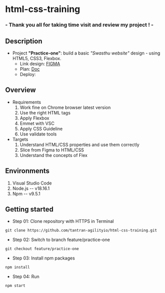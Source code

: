 # html-css-training
### - Thank you all for taking time visit and review my project ! -
## Description
- Project **"Practice-one"**: build a basic *"Swasthu website"* design - using HTML5, CSS3, Flexbox.
    - Link design: [FIGMA](https://www.figma.com/file/fPgVhV6lef9uCoBH4YiEm7/Swasthu-website-(Community)?node-id=0%3A1&mode=dev)
    - Plan: [Doc](https://docs.google.com/document/d/1i5yfSNclPl8lYqqhsBx3LIiI4JrjbecYHukpb8H7bLI/edit)
    - Deploy: 

## Overview
- Requirements
    1. Work fine on Chrome browser latest version
    2. Use the right HTML tags
    3. Apply Flexbox
    4. Emmet with VSC
    5. Apply CSS Guideline
    6. Use validate tools
- Targets
    1. Understand HTML/CSS properties and use them correctly
    2. Slice from Figma to HTML/CSS
    3. Understand the concepts of Flex

## Environments
1. Visual Studio Code
2. Node.js -- v18.16.1
3. Npm -- v9.5.1

## Getting started
- Step 01: Clone repository with HTTPS in Terminal
~~~
git clone https://github.com/tantran-agilityio/html-css-training.git
~~~
- Step 02: Switch to branch feature/practice-one 
~~~
git checkout feature/practice-one
~~~
- Step 03: Install npm packages
~~~
npm install
~~~
- Step 04: Run
~~~
npm start
~~~